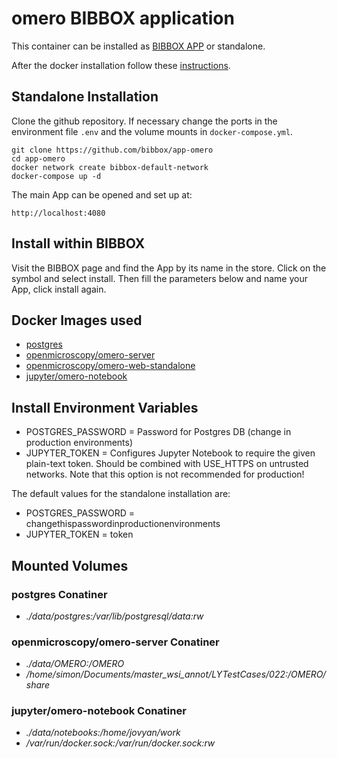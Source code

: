 # omero BIBBOX application

This container can be installed as [BIBBOX APP](https://bibbox.readthedocs.io/en/latest/ "BIBBOX App Store") or standalone. 

After the docker installation follow these [instructions](INSTALL-APP.md).

## Standalone Installation 

Clone the github repository. If necessary change the ports in the environment file `.env` and the volume mounts in `docker-compose.yml`.

```
git clone https://github.com/bibbox/app-omero
cd app-omero
docker network create bibbox-default-network
docker-compose up -d
```

The main App can be opened and set up at:
```
http://localhost:4080
```

## Install within BIBBOX

Visit the BIBBOX page and find the App by its name in the store. Click on the symbol and select install. Then fill the parameters below and name your App, click install again.

## Docker Images used
  - [postgres](https://hub.docker.com/r/postgres) 
  - [openmicroscopy/omero-server](https://hub.docker.com/r/openmicroscopy/omero-server) 
  - [openmicroscopy/omero-web-standalone](https://hub.docker.com/r/openmicroscopy/omero-web-standalone) 
  - [jupyter/omero-notebook](https://hub.docker.com/r/jupyter/omero-notebook) 


 
## Install Environment Variables
  - POSTGRES_PASSWORD =  Password for Postgres DB (change in production environments)
  - JUPYTER_TOKEN = Configures Jupyter Notebook to require the given plain-text token. Should be combined with USE_HTTPS on untrusted networks. Note that this option is not recommended for production!

  
The default values for the standalone installation are:
  - POSTGRES_PASSWORD = changethispasswordinproductionenvironments
  - JUPYTER_TOKEN = token

  
## Mounted Volumes
### postgres Conatiner
  - *./data/postgres:/var/lib/postgresql/data:rw*
### openmicroscopy/omero-server Conatiner
  - *./data/OMERO:/OMERO*
  - */home/simon/Documents/master_wsi_annot/LYTestCases/022:/OMERO/share*
### jupyter/omero-notebook Conatiner
  - *./data/notebooks:/home/jovyan/work*
  - */var/run/docker.sock:/var/run/docker.sock:rw*

